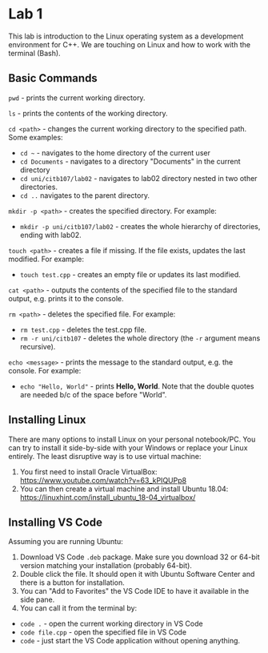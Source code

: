 # Lab 1
This lab is introduction to the Linux operating system as a development environment for C++. We are touching on Linux and how to work with the terminal (Bash).

## Basic Commands
```pwd``` - prints the current working directory.

```ls``` - prints the contents of the working directory.

```cd <path>``` - changes the current working directory to the specified path. Some examples:
* ```cd ~``` - navigates to the home directory of the current user
* ```cd Documents``` - navigates to a directory "Documents" in the current directory
* ```cd uni/citb107/lab02``` - navigates to lab02 directory nested in two other directories.
* ```cd ..``` navigates to the parent directory.

```mkdir -p <path>``` - creates the specified directory. For example:
* ```mkdir -p uni/citb107/lab02``` - creates the whole hierarchy of directories, ending with lab02.

```touch <path>``` - creates a file if missing. If the file exists, updates the last modified. For example:
* ```touch test.cpp``` - creates an empty file or updates its last modified.

```cat <path>``` - outputs the contents of the specified file to the standard output, e.g. prints it to the console.

```rm <path>``` - deletes the specified file. For example:
* ```rm test.cpp``` - deletes the test.cpp file.
* ```rm -r uni/citb107``` - deletes the whole directory (the ```-r``` argument means recursive).

```echo <message>``` - prints the message to the standard output, e.g. the console. For example:
* ```echo "Hello, World"``` - prints **Hello, World**. Note that the double quotes are needed b/c of the space before "World".

## Installing Linux
There are many options to install Linux on your personal notebook/PC. You can try to install it side-by-side with your Windows or replace your Linux entirely. The least disruptive way is to use virtual machine:
1. You first need to install Oracle VirtualBox: https://www.youtube.com/watch?v=63_kPIQUPp8
2. You can then create a virtual machine and install Ubuntu 18.04: https://linuxhint.com/install_ubuntu_18-04_virtualbox/

## Installing VS Code
Assuming you are running Ubuntu:
1. Download VS Code ```.deb``` package. Make sure you download 32 or 64-bit version matching your installation (probably 64-bit).
2. Double click the file. It should open it with Ubuntu Software Center and there is a button for installation.
3. You can "Add to Favorites" the VS Code IDE to have it available in the side pane.
4. You can call it from the terminal by:
* ```code .``` - open the current working directory in VS Code
* ```code file.cpp``` - open the specified file in VS Code
* ```code``` - just start the VS Code application without opening anything. 
